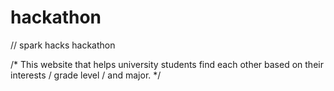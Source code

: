 # hackathon
// spark hacks hackathon

/* This website that helps university students find each other 
based on their interests / grade level / and major. */